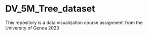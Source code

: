 # DV_5M_Tree_dataset
This repository is a data visualization course assignment from the University of Genoa 2023
